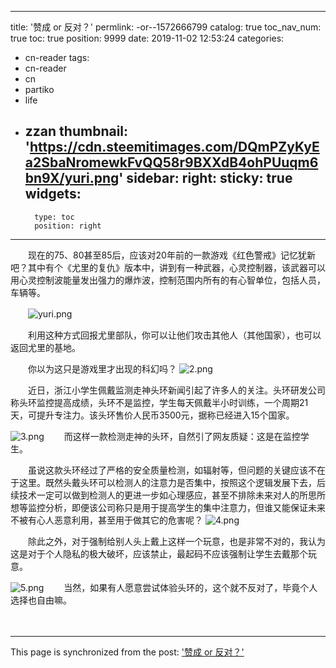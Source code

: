 
---
title: '赞成 or 反对？'
permlink: -or--1572666799
catalog: true
toc_nav_num: true
toc: true
position: 9999
date: 2019-11-02 12:53:24
categories:
- cn-reader
tags:
- cn-reader
- cn
- partiko
- life
- zzan
thumbnail: 'https://cdn.steemitimages.com/DQmPZyKyEa2SbaNromewkFvQQ58r9BXXdB4ohPUuqm6bn9X/yuri.png'
sidebar:
    right:
        sticky: true
widgets:
    -
        type: toc
        position: right
---


　　现在的75、80甚至85后，应该对20年前的一款游戏《红色警戒》记忆犹新吧？其中有个《尤里的复仇》版本中，讲到有一种武器，心灵控制器，该武器可以用心灵控制波能量发出强力的爆炸波，控制范围内所有的有心智单位，包括人员，车辆等。

　　![yuri.png](https://cdn.steemitimages.com/DQmPZyKyEa2SbaNromewkFvQQ58r9BXXdB4ohPUuqm6bn9X/yuri.png)

　　利用这种方式回报尤里部队，你可以让他们攻击其他人（其他国家），也可以返回尤里的基地。

　　你以为这只是游戏里才出现的科幻吗？
![2.png](https://cdn.steemitimages.com/DQmQmW6nXhXcexoMyowYUukL9wTASvVkKhzL3XDTYaPX8KE/2.png)

　　近日，浙江小学生佩戴监测走神头环新闻引起了许多人的关注。头环研发公司称头环监控提高成绩，头环不是监控，学生每天佩戴半小时训练，一个周期21天，可提升专注力。该头环售价人民币3500元，据称已经进入15个国家。

![3.png](https://cdn.steemitimages.com/DQmQwKhhpeC96TWDpPzME2jeYQHMCKkWa3h4wD1A5ucHJqQ/3.png)
　　而这样一款检测走神的头环，自然引了网友质疑：这是在监控学生。

　　虽说这款头环经过了严格的安全质量检测，如辐射等，但问题的关键应该不在于这里。既然头戴头环可以检测人的注意力是否集中，按照这个逻辑发展下去，后续技术一定可以做到检测人的更进一步如心理感应，甚至不排除未来对人的所思所想等监控分析，即便该公司称只是用于提高学生的集中注意力，但谁又能保证未来不被有心人恶意利用，甚至用于做其它的危害呢？
![4.png](https://cdn.steemitimages.com/DQmS1CmwFUZ6ecBa5tP2acrrpcgDEqvABpRNqc8vMBj3qbm/4.png)

　　除此之外，对于强制给别人头上戴上这样一个玩意，也是非常不对的，我认为这是对于个人隐私的极大破坏，应该禁止，最起码不应该强制让学生去戴那个玩意。

![5.png](https://cdn.steemitimages.com/DQmUu1QHNDG3TYwuogakH6xjadoaGvtSPtYqG2aARPZ9Nws/5.png)
　　当然，如果有人愿意尝试体验头环的，这个就不反对了，毕竟个人选择也自由嘛。

　　

- - -

This page is synchronized from the post: ['赞成 or 反对？'](https://steemit.com/@rivalhw/-or--1572666799)
